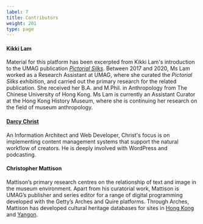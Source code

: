 ```yaml
---
label: 7
title: Contributors
weight: 201
type: page
---
```



#### Kikki Lam
Material for this platform has been excerpted from Kikki Lam's introduction to the UMAG publication [*Pictorial Silks*](https://hkupress.hku.hk/pro/1830.php). Between 2017 and 2020, Ms Lam worked as a Research Assistant at UMAG, where she curated the *Pictorial Silks* exhibition, and carried out the primary research for the related publication. She received her B.A. and M.Phil. in Anthropology from The Chinese University of Hong Kong. Ms Lam is currently an Assistant Curator at the Hong Kong History Museum, where she is continuing her research on the field of museum anthropology.

#### [Darcy Christ](https://aporia.info)
An Information Architect and Web Developer, Christ's focus is on implementing content management systems that support the natural workflow of creators. He is deeply involved with WordPress and podcasting.

#### Christopher Mattison
Mattison’s primary research centres on the relationship of text and image in the museum environment. Apart from his curatorial work, Mattison is UMAG’s publisher and series editor for a range of digital programming developed with the Getty’s Arches and Quire platforms. Through Arches, Mattison has developed cultural heritage databases for sites in [Hong Kong](https://hk.heritagemapasia.com/) and [Yangon](https://yg.heritagemapasia.com/).
